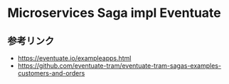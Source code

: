 # Microservices Saga impl Eventuate

## 参考リンク
- https://eventuate.io/exampleapps.html
- https://github.com/eventuate-tram/eventuate-tram-sagas-examples-customers-and-orders